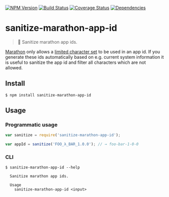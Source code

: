 [![NPM Version](https://img.shields.io/npm/v/sanitize-marathon-app-id.svg?style=flat)](https://www.npmjs.org/package/sanitize-marathon-app-id)
[![Build Status](https://img.shields.io/travis/holidaycheck/sanitize-marathon-app-id/master.svg?style=flat)](https://travis-ci.org/holidaycheck/sanitize-marathon-app-id)
[![Coverage Status](https://img.shields.io/coveralls/holidaycheck/sanitize-marathon-app-id.svg?style=flat)](https://coveralls.io/r/holidaycheck/sanitize-marathon-app-id)
[![Dependencies](http://img.shields.io/david/holidaycheck/sanitize-marathon-app-id.svg?style=flat)](https://david-dm.org/holidaycheck/sanitize-marathon-app-id)

# sanitize-marathon-app-id

> :put_litter_in_its_place: Sanitize marathon app ids.

[Marathon](https://mesosphere.github.io/marathon) only allows a [limited character set](https://mesosphere.github.io/marathon/docs/rest-api.html#id) to be used in an app id.
If you generate these ids automatically based on e.g. current system information it is useful to sanitize the app id and filter all characters which are not allowed.

## Install

```
$ npm install sanitize-marathon-app-id
```

## Usage

### Programmatic usage

```js
var sanitize = require('sanitize-marathon-app-id');

var appId = sanitize('FOO_λ_BAR_1.0.0'); // → foo-bar-1-0-0
```

### CLI

```
$ sanitize-marathon-app-id --help

  Sanitize marathon app ids.

  Usage
    sanitize-marathon-app-id <input>
```

